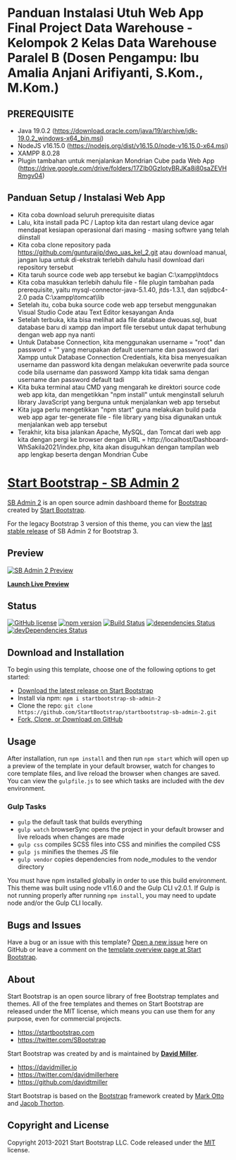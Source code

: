 # Panduan Instalasi Utuh Web App Final Project Data Warehouse - Kelompok 2 Kelas Data Warehouse Paralel B (Dosen Pengampu: Ibu Amalia Anjani Arifiyanti, S.Kom., M.Kom.)

## PREREQUISITE

- Java 19.0.2 (https://download.oracle.com/java/19/archive/jdk-19.0.2_windows-x64_bin.msi)
- NodeJS v16.15.0 (https://nodejs.org/dist/v16.15.0/node-v16.15.0-x64.msi)
- XAMPP 8.0.28
- Plugin tambahan untuk menjalankan Mondrian Cube pada Web App (https://drive.google.com/drive/folders/17ZIb0GzIotyBRJKa8i80saZEVHRmgv04)

## Panduan Setup / Instalasi Web App

- Kita coba download seluruh prerequisite diatas
- Lalu, kita install pada PC / Laptop kita dan restart ulang device agar mendapat kesiapan operasional dari masing - masing softwre yang telah diinstall
- Kita coba clone repository pada https://github.com/gunturajip/dwo_uas_kel_2.git atau download manual, jangan lupa untuk di-ekstrak terlebih dahulu hasil download dari repository tersebut
- Kita taruh source code web app tersebut ke bagian C:\xampp\htdocs
- Kita coba masukkan terlebih dahulu file - file plugin tambahan pada prerequisite, yaitu mysql-connector-java-5.1.40, jtds-1.3.1, dan sqljdbc4-2.0 pada C:\xampp\tomcat\lib
- Setelah itu, coba buka source code web app tersebut menggunakan Visual Studio Code atau Text Editor kesayangan Anda
- Setelah terbuka, kita bisa melihat ada file database dwouas.sql, buat database baru di xampp dan import file tersebut untuk dapat terhubung dengan web app nya nanti
- Untuk Database Connection, kita menggunakan username = "root" dan password = "" yang merupakan default username dan password dari Xampp untuk Database Connection Credentials, kita bisa menyesuaikan username dan password kita dengan melakukan oeverwrite pada source code bila username dan password Xampp kita tidak sama dengan username dan password default tadi
- Kita buka terminal atau CMD yang mengarah ke direktori source code web app kita, dan mengetikkan "npm install" untuk menginstall seluruh library JavaScript yang berguna untuk menjalankan web app tersebut
- Kita juga perlu mengetikkan "npm start" guna melakukan build pada web app agar ter-generate file - file library yang bisa digunakan untuk menjalankan web app tersebut
- Terakhir, kita bisa jalankan Apache, MySQL, dan Tomcat dari web app kita dengan pergi ke browser dengan URL = http://localhost/Dashboard-WhSakila2021/index.php, kita akan disuguhkan dengan tampilan web app lengkap beserta dengan Mondrian Cube


# [Start Bootstrap - SB Admin 2](https://startbootstrap.com/theme/sb-admin-2/)

[SB Admin 2](https://startbootstrap.com/theme/sb-admin-2/) is an open source admin dashboard theme for [Bootstrap](https://getbootstrap.com/) created by [Start Bootstrap](https://startbootstrap.com/).

For the legacy Bootstrap 3 version of this theme, you can view the [last stable release](https://github.com/StartBootstrap/startbootstrap-sb-admin-2/releases/tag/v3.3.7%2B1) of SB Admin 2 for Bootstrap 3.

## Preview

[![SB Admin 2 Preview](https://assets.startbootstrap.com/img/screenshots/themes/sb-admin-2.png)](https://startbootstrap.github.io/startbootstrap-sb-admin-2/)

**[Launch Live Preview](https://startbootstrap.github.io/startbootstrap-sb-admin-2/)**

## Status

[![GitHub license](https://img.shields.io/badge/license-MIT-blue.svg)](https://raw.githubusercontent.com/StartBootstrap/startbootstrap-sb-admin-2/master/LICENSE)
[![npm version](https://img.shields.io/npm/v/startbootstrap-sb-admin-2.svg)](https://www.npmjs.com/package/startbootstrap-sb-admin-2)
[![Build Status](https://travis-ci.org/StartBootstrap/startbootstrap-sb-admin-2.svg?branch=master)](https://travis-ci.org/StartBootstrap/startbootstrap-sb-admin-2)
[![dependencies Status](https://david-dm.org/StartBootstrap/startbootstrap-sb-admin-2/status.svg)](https://david-dm.org/StartBootstrap/startbootstrap-sb-admin-2)
[![devDependencies Status](https://david-dm.org/StartBootstrap/startbootstrap-sb-admin-2/dev-status.svg)](https://david-dm.org/StartBootstrap/startbootstrap-sb-admin-2?type=dev)

## Download and Installation

To begin using this template, choose one of the following options to get started:

* [Download the latest release on Start Bootstrap](https://startbootstrap.com/theme/sb-admin-2/)
* Install via npm: `npm i startbootstrap-sb-admin-2`
* Clone the repo: `git clone https://github.com/StartBootstrap/startbootstrap-sb-admin-2.git`
* [Fork, Clone, or Download on GitHub](https://github.com/StartBootstrap/startbootstrap-sb-admin-2)

## Usage

After installation, run `npm install` and then run `npm start` which will open up a preview of the template in your default browser, watch for changes to core template files, and live reload the browser when changes are saved. You can view the `gulpfile.js` to see which tasks are included with the dev environment.

### Gulp Tasks

* `gulp` the default task that builds everything
* `gulp watch` browserSync opens the project in your default browser and live reloads when changes are made
* `gulp css` compiles SCSS files into CSS and minifies the compiled CSS
* `gulp js` minifies the themes JS file
* `gulp vendor` copies dependencies from node_modules to the vendor directory

You must have npm installed globally in order to use this build environment. This theme was built using node v11.6.0 and the Gulp CLI v2.0.1. If Gulp is not running properly after running `npm install`, you may need to update node and/or the Gulp CLI locally.

## Bugs and Issues

Have a bug or an issue with this template? [Open a new issue](https://github.com/StartBootstrap/startbootstrap-sb-admin-2/issues) here on GitHub or leave a comment on the [template overview page at Start Bootstrap](https://startbootstrap.com/theme/sb-admin-2/).

## About

Start Bootstrap is an open source library of free Bootstrap templates and themes. All of the free templates and themes on Start Bootstrap are released under the MIT license, which means you can use them for any purpose, even for commercial projects.

* <https://startbootstrap.com>
* <https://twitter.com/SBootstrap>

Start Bootstrap was created by and is maintained by **[David Miller](https://davidmiller.io/)**.

* <https://davidmiller.io>
* <https://twitter.com/davidmillerhere>
* <https://github.com/davidtmiller>

Start Bootstrap is based on the [Bootstrap](https://getbootstrap.com/) framework created by [Mark Otto](https://twitter.com/mdo) and [Jacob Thorton](https://twitter.com/fat).

## Copyright and License

Copyright 2013-2021 Start Bootstrap LLC. Code released under the [MIT](https://github.com/StartBootstrap/startbootstrap-resume/blob/master/LICENSE) license.
